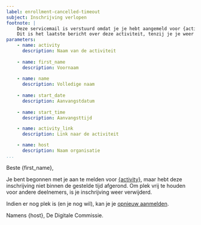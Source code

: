 ```yaml
---
label: enrollment-cancelled-timeout
subject: Inschrijving verlopen
footnote: |
    Deze servicemail is verstuurd omdat je je hebt aangemeld voor {activity}.
    Dit is het laatste bericht over deze activiteit, tenzij je je weer opnieuw aanmeldt.
parameters:
    - name: activity
      description: Naam van de activiteit
      
    - name: first_name
      description: Voornaam
      
    - name: name
      description: Volledige naam
      
    - name: start_date
      description: Aanvangstdatum
      
    - name: start_time
      description: Aanvangsttijd

    - name: activity_link
      description: Link naar de activiteit

    - name: host
      description: Naam organisatie
...
```


Beste {first_name},

Je bent begonnen met je aan te melden voor [{activity}][1], maar hebt deze inschrijving niet binnen de gestelde tijd
afgerond. Om plek vrij te houden voor andere deelnemers, is je inschrijving weer verwijderd.

Indien er nog plek is (en je nog wil), kan je je [opnieuw aanmelden][1].

Namens {host},
De Digitale Commissie.

[1]: {activity_link}
